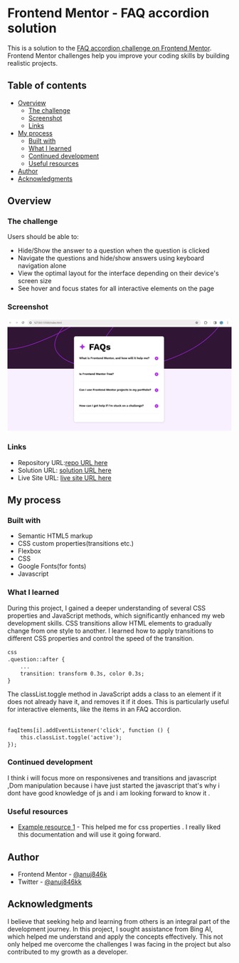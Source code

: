 # Frontend Mentor - FAQ accordion solution

This is a solution to the [FAQ accordion challenge on Frontend Mentor](https://www.frontendmentor.io/challenges/faq-accordion-wyfFdeBwBz). Frontend Mentor challenges help you improve your coding skills by building realistic projects. 

## Table of contents

- [Overview](#overview)
  - [The challenge](#the-challenge)
  - [Screenshot](#screenshot)
  - [Links](#links)
- [My process](#my-process)
  - [Built with](#built-with)
  - [What I learned](#what-i-learned)
  - [Continued development](#continued-development)
  - [Useful resources](#useful-resources)
- [Author](#author)
- [Acknowledgments](#acknowledgments)



## Overview

### The challenge

Users should be able to:

- Hide/Show the answer to a question when the question is clicked
- Navigate the questions and hide/show answers using keyboard navigation alone
- View the optimal layout for the interface depending on their device's screen size
- See hover and focus states for all interactive elements on the page

### Screenshot

![](screenshot.PNG)


### Links
- Repository URL:[repo URL here](https://github.com/anuj846k/FAQs)
- Solution URL: [ solution URL here](https://your-solution-url.com)
- Live Site URL: [ live site URL here](https://anuj846k.github.io/FAQs/)

## My process

### Built with

- Semantic HTML5 markup
- CSS custom properties(transitions etc.)
- Flexbox
- CSS
- Google Fonts(for fonts)
- Javascript 

### What I learned
During this project, I gained a deeper understanding of several CSS properties and JavaScript methods, which significantly enhanced my web development skills.
CSS transitions allow HTML elements to gradually change from one style to another. I learned how to apply transitions to different CSS properties and control the speed of the transition.
```
css
.question::after {
    ...
    transition: transform 0.3s, color 0.3s;
}
```
The classList.toggle method in JavaScript adds a class to an element if it does not already have it, and removes it if it does. This is particularly useful for interactive elements, like the items in an FAQ accordion.

```

faqItems[i].addEventListener('click', function () {
    this.classList.toggle('active');
});
```


### Continued development
I think i will focus more on responsivenes and transitions and javascript ,Dom manipulation because i have just started the javascript that's why i dont have good knowledge of js and i am looking forward to know it .

### Useful resources

- [Example resource 1](https://www.w3schools.com/) - This helped me for css properties . I really liked this documentation and will use it going forward.

## Author

- Frontend Mentor - [@anuj846k](https://www.frontendmentor.io/profile/anuj846k)
- Twitter - [@anuj846kk](https://www.twitter.com/anuj846kk)



## Acknowledgments

I believe that seeking help and learning from others is an integral part of the development journey. In this project, I sought assistance from Bing AI, which helped me understand and apply the concepts effectively. This not only helped me overcome the challenges I was facing in the project but also contributed to my growth as a developer.